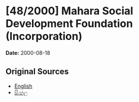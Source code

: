 # [48/2000] Mahara Social Development Foundation (Incorporation)

**Date:** 2000-08-18

## Original Sources

- [English](https://documents.gov.lk/view/acts/2000/8/48-2000_E.pdf)
- [සිංහල](https://documents.gov.lk/view/acts/2000/8/48-2000_S.pdf)

